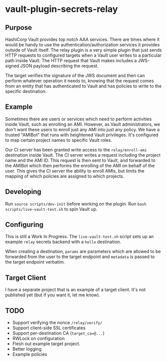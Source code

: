 # vault-plugin-secrets-relay

## Purpose

HashiCorp Vault provides top notch AAA services. There are times where it would be handy to use the
authentication/authorization services it provides outside of Vault itself. The relay plugin is a very
simple plugin that just sends HTTP requests to configured targets when a Vault user writes to a particular path
inside Vault. The HTTP request that Vault makes includes a JWS-signed JSON payload describing the request.

The target verifies the signature of the JWS document and then can perform whatever operation it needs to, knowing
that the request comes from an entity that has authenticated to Vault and has policies to write to the specific
destination.

## Example

Sometimes there are users or services which need to perform activities inside Vault, such as enrolling an AMI.
However, as Vault administrators, we don't want these users to enroll just any AMI into just any policy. We have
a trusted "AMIBot" that runs with heightened Vault privileges. It's configured to map certain project names to
specific Vault roles.

Our CI server has been granted write access to the `relay/enroll-ami` destination inside Vault. The CI server writes
a request including the project name and the AMI ID. This request is then sent to Vault, and forwarded to the AMIBot
which then performs the enrolling of the AMI on behalf of the user. This gives the CI server the ability to enroll 
AMIs, but limits the mapping of which policies are assigned to which projects.

## Developing
Run `source scripts/dev-init` before working on the plugin. Run `bash scripts/live-vault-test.sh` to spin Vault up.

## Configuring

This is still a Work In Progress. The `live-vault-test.sh` script sets up an example `relay` secrets backend with
a `hello` destination.

When creating a destination, `params` are parameters which are allowed to be forwarded from the user to the target
endpoint and `metadata` is passed to the target endpoint verbatim. 

## Target Client

I have a separate project that is an example of a target client. It's not published yet (but if you want it, let me know).

## TODO

* Support verifying the nonce `/relay/verify/`
* Support client-side SSL certificates
* Support per-destination CA (`target_ca=@...`)
* RWLock on configuration
* Flesh out example target project.
* Better logging
* Example policies
